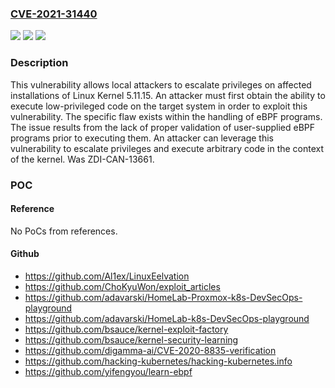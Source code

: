 ### [CVE-2021-31440](https://cve.mitre.org/cgi-bin/cvename.cgi?name=CVE-2021-31440)
![](https://img.shields.io/static/v1?label=Product&message=Kernel&color=blue)
![](https://img.shields.io/static/v1?label=Version&message=n%2Fa&color=blue)
![](https://img.shields.io/static/v1?label=Vulnerability&message=CWE-682%3A%20Incorrect%20Calculation&color=brighgreen)

### Description

This vulnerability allows local attackers to escalate privileges on affected installations of Linux Kernel 5.11.15. An attacker must first obtain the ability to execute low-privileged code on the target system in order to exploit this vulnerability. The specific flaw exists within the handling of eBPF programs. The issue results from the lack of proper validation of user-supplied eBPF programs prior to executing them. An attacker can leverage this vulnerability to escalate privileges and execute arbitrary code in the context of the kernel. Was ZDI-CAN-13661.

### POC

#### Reference
No PoCs from references.

#### Github
- https://github.com/Al1ex/LinuxEelvation
- https://github.com/ChoKyuWon/exploit_articles
- https://github.com/adavarski/HomeLab-Proxmox-k8s-DevSecOps-playground
- https://github.com/adavarski/HomeLab-k8s-DevSecOps-playground
- https://github.com/bsauce/kernel-exploit-factory
- https://github.com/bsauce/kernel-security-learning
- https://github.com/digamma-ai/CVE-2020-8835-verification
- https://github.com/hacking-kubernetes/hacking-kubernetes.info
- https://github.com/yifengyou/learn-ebpf

